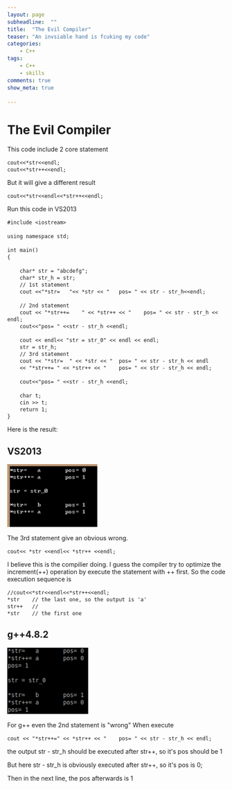 ```yaml
---
layout: page
subheadline:  ""
title:  "The Evil Compiler"
teaser: "An invsiable hand is fcuking my code"
categories:
    - C++
tags:
    - C++
    - skills
comments: true
show_meta: true

---
```


The Evil Compiler
===

This code include 2 core statement
	
	cout<<*str<<endl;
	cout<<*str++<<endl;

But it will give a different result
	
	cout<<*str<<endl<<*str++<<endl;

Run this code in VS2013

	#include <iostream>

	using namespace std;

	int main()
	{

		char* str = "abcdefg";
		char* str_h = str;
		// 1st statement
		cout <<"*str=	"<< *str << "	pos= " << str - str_h<<endl;

		// 2nd statement
		cout << "*str++=	" << *str++ << " 	pos= " << str - str_h << endl;
		cout<<"pos= " <<str - str_h <<endl;

		cout << endl<< "str = str_0" << endl << endl;
		str = str_h;
		// 3rd statement
		cout << "*str=	" << *str << "	pos= " << str - str_h << endl
		<< "*str++=	" << *str++ << " 	pos= " << str - str_h << endl;

		cout<<"pos= " <<str - str_h <<endl;

		char t;
		cin >> t;
		return 1;
	}

Here is the result:

VS2013
---


![alt text][VS2013]

[VS2013]: https://raw.githubusercontent.com/cuixiongyi/cuixiongyi.github.io/master/images/vc2013.png "VS2013"


The 3rd statement give an obvious wrong.

	cout<< *str <<endl<< *str++ <<endl;

I believe this is the compilier doing. I guess the compiler try to optimize the increment(++) operation by execute the statement with ++ first. 
So the code execution sequence is 

	//cout<<*str<<endl<<*str++<<endl;
	*str 	// the last one, so the output is 'a'
	str++	// 
	*str 	// the first one

g++4.8.2
---

![alt text][g++_str++]

[g++_str++]: https://raw.githubusercontent.com/cuixiongyi/cuixiongyi.github.io/master/images/g++_str++.png "g++_str++"

For g++ even the 2nd statement is "wrong"
When execute
	
	cout << "*str++=" << *str++ << " 	pos= " << str - str_h << endl;

the output str - str_h should be executed after str++, so it's pos should be 1

But here str - str_h is obviously executed after str++, so it's pos is 0;

Then in the next line, the pos afterwards is 1






	



